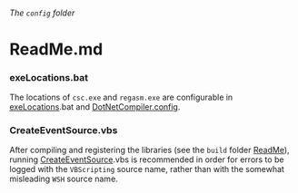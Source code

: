 ###### The `config` folder

# ReadMe.md

### exeLocations.bat

The locations of `csc.exe` and `regasm.exe` 
are configurable in [exeLocations].bat
and [DotNetCompiler.config].

### CreateEventSource.vbs

After compiling and registering the libraries (see 
the `build` folder [ReadMe]), running [CreateEventSource].vbs 
is recommended in order for errors to be 
logged with the `VBScripting` source name, rather 
than with the somewhat misleading `WSH` source name.

[exeLocations]: ./exeLocations.bat
[DotNetCompiler.config]: ../../class/DotNetCompiler.config
[CreateEventSource]: ./CreateEventSource.vbs
[ReadMe]: ../build/ReadMe.md